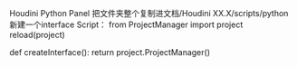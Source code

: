 Houdini Python Panel
把文件夹整个复制进文档/Houdini XX.X/scripts/python
新建一个interface
Script：
from ProjectManager import project
reload(project)

def createInterface():
  return project.ProjectManager()
